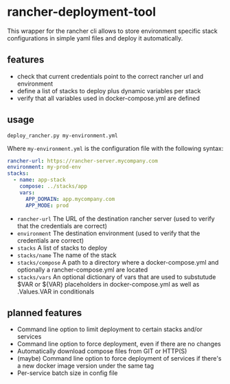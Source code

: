 # rancher-deployment-tool

This wrapper for the rancher cli allows to store environment specific stack configurations in simple yaml files and deploy it automatically.

## features

* check that current credentials point to the correct rancher url and environment
* define a list of stacks to deploy plus dynamic variables per stack
* verify that all variables used in docker-compose.yml are defined

## usage

```
deploy_rancher.py my-environment.yml
```

Where ```my-environment.yml``` is the configuration file with the following syntax:

```yaml
rancher-url: https://rancher-server.mycompany.com
environment: my-prod-env
stacks:
  - name: app-stack
    compose: ../stacks/app
    vars:
      APP_DOMAIN: app.mycompany.com
      APP_MODE: prod
```

* ```rancher-url``` The URL of the destination rancher server (used to verify that the credentials are correct)
* ```environment``` The destination environment (used to verify that the credentials are correct)
* ```stacks``` A list of stacks to deploy
* ```stacks/name``` The name of the stack
* ```stacks/compose``` A path to a directory where a docker-compose.yml and optionally a rancher-compose.yml are located
* ```stacks/vars``` An optional dictionary of vars that are used to substutude $VAR or ${VAR} placeholders in docker-compose.yml as well as .Values.VAR in conditionals


## planned features

* Command line option to limit deployment to certain stacks and/or services
* Command line option to force deployment, even if there are no changes
* Automatically download compose files from GIT or HTTP(S)
* (maybe) Command line option to force deployment of services if there's a new docker image version under the same tag
* Per-service batch size in config file
